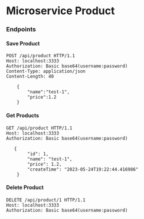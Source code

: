# Microservice Product

### Endpoints

#### Save Product
````
POST /api/product HTTP/1.1
Host: localhost:3333
Authorization: Basic base64(username:password)
Content-Type: application/json
Content-Length: 40

    {
        "name":"test-1",
        "price":1.2
    }
````
#### Get Products

````
GET /api/product HTTP/1.1
Host: localhost:3333
Authorization: Basic base64(username:password)

   {
        "id": 1,
        "name": "test-1",
        "price": 1.2,
        "createTime": "2023-05-24T19:22:44.416986"
    }

````

#### Delete Product

````
DELETE /api/product/1 HTTP/1.1
Host: localhost:3333
Authorization: Basic base64(username:password)
````
